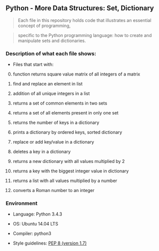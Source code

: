 ## Python - More Data Structures: Set, Dictionary

> Each file in this repository holds code that illustrates an essential concept of programming,

> specific to the Python programming language: how to create and manipulate sets and dictionaries.



### Description of what each file shows:

* Files that start with:

0. function returns square value matrix of all integers of a matrix

1. find and replace an element in list

2. addition of all unique integers in a list

3. returns a set of common elements in two sets

4. returns a set of all elements present in only one set

5. returns the number of keys in a dictionary

6. prints a dictionary by ordered keys, sorted dictionary

7. replace or add key/value in a dictionary

8. deletes a key in a dictionary

9. returns a new dictionary with all values multiplied by 2

10. returns a key with the biggest integer value in dictionary

11. returns a list with all values multiplied by a number

12. converts a Roman number to an integer



### Environment

* Language: Python 3.4.3

* OS: Ubuntu 14.04 LTS

* Compiler: python3

* Style guidelines: [PEP 8 (version 1.7)](https://www.python.org/dev/peps/pep-0008/)
